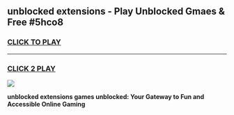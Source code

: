 
## unblocked extensions - Play Unblocked Gmaes & Free #5hco8
<h3>
<a href="https://news.freeplayer.one?title=unblocked_extensions&ref=03M">CLICK TO PLAY</a></h3>
<hr>

<h3>
<a href="https://news.freeplayer.one?title=unblocked_extensions&ref=03M">CLICK 2 PLAY</a>
  
</h3>

<a href="https://news.freeplayer.one?title=unblocked_extensions&ref=03M"><img src="https://clearcache.store/games.png"></a>


**unblocked extensions games unblocked: Your Gateway to Fun and Accessible Online Gaming**
